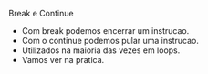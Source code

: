 
Break e Continue

- Com break podemos encerrar um instrucao.
- Com o continue podemos pular uma instrucao.
- Utilizados na maioria das vezes em loops.
- Vamos ver na pratica.

